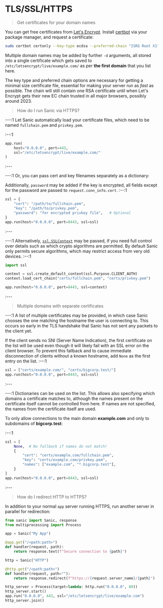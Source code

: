 # TLS/SSL/HTTPS

> Get certificates for your domain names

You can get free certificates from [Let's Encrypt](https://letsencrypt.org/). Install [certbot](https://certbot.eff.org/) via your package manager, and request a certificate:

```sh
sudo certbot certonly --key-type ecdsa --preferred-chain "ISRG Root X1" -d example.com -d www.example.com
```

Multiple domain names may be added by further `-d` arguments, all stored into a single certificate which gets saved to `/etc/letsencrypt/live/example.com/` as per **the first domain** that you list here.

The key type and preferred chain options are necessary for getting a minimal size certificate file, essential for making your server run as *fast* as possible. The chain will still contain one RSA certificate until when Let's Encrypt gets their new EC chain trusted in all major browsers, possibly around 2023.

> How do I run Sanic via HTTPS? 

---:1
Let Sanic automatically load your certificate files, which need to be named `fullchain.pem` and `privkey.pem`.

:--:1
```python
app.run(
    host="0.0.0.0", port=443,
    ssl="/etc/letsencrypt/live/example.com/"
)
```
:---

---:1
Or, you can pass cert and key filenames separately as a dictionary:

Additionally, `password` may be added if the key is encrypted, all fields except for the password are passed to `request.conn_info.cert`.
:--:1
```python
ssl = {
    "cert": "/path/to/fullchain.pem",
    "key": "/path/to/privkey.pem",
    "password": "for encrypted privkey file",   # Optional
}
app.run(host="0.0.0.0", port=8443, ssl=ssl)
```
:---

---:1
Alternatively, [`ssl.SSLContext`](https://docs.python.org/3/library/ssl.html) may be passed, if you need full control over details such as which crypto algorithms are permitted. By default Sanic only permits secure algorithms, which may restrict access from very old devices.
:--:1
```python
import ssl

context = ssl.create_default_context(ssl.Purpose.CLIENT_AUTH)
context.load_cert_chain("certs/fullchain.pem", "certs/privkey.pem")

app.run(host="0.0.0.0", port=8443, ssl=context)
```
:---


> Multiple domains with separate certificates

---:1
A list of multiple certificates may be provided, in which case Sanic chooses the one matching the hostname the user is connecting to. This occurs so early in the TLS handshake that Sanic has not sent any packets to the client yet.

If the client sends no SNI (Server Name Indication), the first certificate on the list will be used even though it will likely fail with an SSL error on the client browser. To prevent this fallback and to cause immediate disconnection of clients without a known hostname, add `None` as the first entry on the list.
:--:1
```python
ssl = ["certs/example.com/", "certs/bigcorp.test/"]
app.run(host="0.0.0.0", port=8443, ssl=ssl)
```
:---

---:1
Dictionaries can be used on the list. This allows also specifying which domains a certificate matches to, although the names present on the certificate itself cannot be controlled from here. If names are not specified, the names from the certificate itself are used.

To only allow connections to the main domain **example.com** and only to subdomains of **bigcorp.test**:

:--:1
```python
ssl = [
    None,  # No fallback if names do not match!
    {
        "cert": "certs/example.com/fullchain.pem",
        "key": "certs/example.com/privkey.pem",
        "names": ["example.com", "*.bigcorp.test"],
    }
]
app.run(host="0.0.0.0", port=8443, ssl=ssl)
```
:---

> How do I redirect HTTP to HTTPS?

In addition to your normal `app` server running HTTPS, run another server in parallel for redirection:
```python
from sanic import Sanic, response
from multiprocessing import Process

app = Sanic("My App")

@app.get("/<path:path>")
def handler(request, path):
    return response.text(f"Secure connection to {path}")

http = Sanic("HTTP")

@http.get("/<path:path>")
def handler(request, path=""):
    return response.redirect(f"https://{request.server_name}/{path}")

http_server = Process(target=lambda: http.run("0.0.0.0", 80))
http_server.start()
app.run("0.0.0.0", 443, ssl="/etc/letsencrypt/live/example.com")
http_server.join()
```
